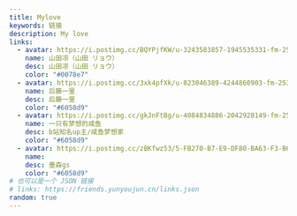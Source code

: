 ```yaml
---
title: Mylove
keywords: 链接
description: My love
links:
  - avatar: https://i.postimg.cc/BQYPjfKW/u-3243583857-1945535331-fm-253-fmt-auto-app-138-f-JPEG.webp
    name: 山田凉（山田 リョウ）
    desc: 山田凉（山田 リョウ）
    color: "#0078e7"
  - avatar: https://i.postimg.cc/3xk4pfXk/u-823046389-4244860903-fm-253-fmt-auto-app-120-f-JPEG.webp
    name: 后藤一里
    desc: 后藤一里
    color: "#6058d9"
  - avatar: https://i.postimg.cc/gkJnFtBg/u-4084834886-2042928149-fm-253-fmt-auto-app-138-f-JPEG.webp
    name: 一只有梦想的咸鱼
    desc: b站知名up主/咸鱼梦想家
    color: "#6058d9"
  - avatar: https://i.postimg.cc/zBKfwz53/5-FB270-B7-E9-DF80-BA63-F3-B62-A2802-A50-C.jpg
    name: 
    desc: 墨森gs
    color: "#6058d9"
# 也可以是一个 JSON 链接
# links: https://friends.yunyoujun.cn/links.json
random: true
---
```


<YunLinks :links="frontmatter.links" :random="frontmatter.random" />
